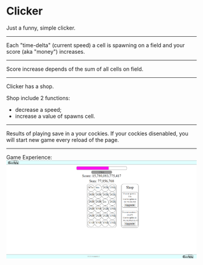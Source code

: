 # Clicker
Just a funny, simple clicker.
____________________________
Each "time-delta" (current speed) a cell is spawning on a field and your score (aka "money") increases.
____________________________
Score increase depends of the sum of all cells on field.
____________________________
Clicker has a shop.

Shop include 2 functions:
- decrease a speed;
- increase a value of spawns cell.
____________________________
Results of playing save in a your cockies.
If your cockies disenabled, you will start new game every reload of the page.
____________________________
Game Experience:
![alt text](src/clicker.png)
